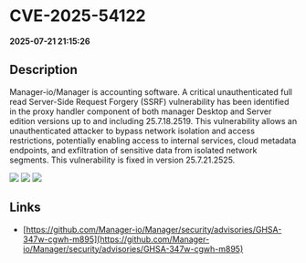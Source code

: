 # CVE-2025-54122

**2025-07-21 21:15:26**

## Description
Manager-io/Manager is accounting software. A critical unauthenticated full read Server-Side Request Forgery (SSRF) vulnerability has been identified in the proxy handler component of both manager Desktop and Server edition versions up to and including 25.7.18.2519. This vulnerability allows an unauthenticated attacker to bypass network isolation and access restrictions, potentially enabling access to internal services, cloud metadata endpoints, and exfiltration of sensitive data from isolated network segments. This vulnerability is fixed in version 25.7.21.2525.

![](https://img.shields.io/static/v1?label=Score&message=10.0&color=red)
![](https://img.shields.io/static/v1?label=Severity&message=CRITICAL&color=red)
![](https://img.shields.io/static/v1?label=CWE&message=SSRF&color=green)

## Links
- [https://github.com/Manager-io/Manager/security/advisories/GHSA-347w-cgwh-m895](https://github.com/Manager-io/Manager/security/advisories/GHSA-347w-cgwh-m895)
